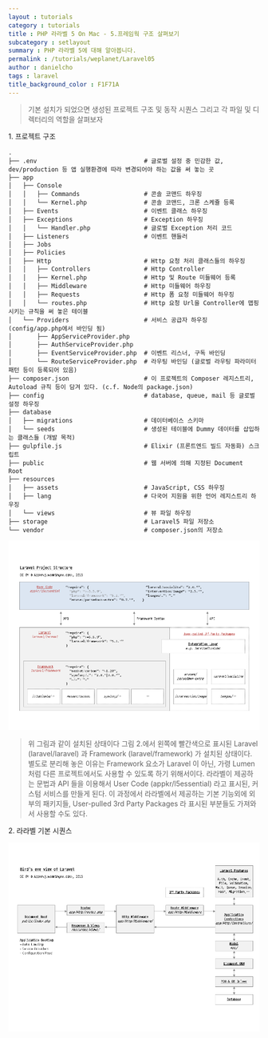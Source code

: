 ```yaml
---
layout : tutorials
category : tutorials
title : PHP 라라벨 5 On Mac - 5.프레임웍 구조 살펴보기
subcategory : setlayout
summary : PHP 라라벨 5에 대해 알아봅니다.
permalink : /tutorials/weplanet/Laravel05
author : danielcho
tags : laravel
title_background_color : F1F71A
---
```






> 기본 설치가 되었으면 생성된 프로젝트 구조 및 동작 시퀀스 그리고 각 파일 및 디렉터리의 역할을 살펴보자

1\. 프로젝트 구조

```
.
├── .env                              # 글로벌 설정 중 민감한 값, dev/production 등 앱 실행환경에 따라 변경되어야 하는 값을 써 놓는 곳
├── app
│   ├── Console
│   │   ├── Commands                  # 콘솔 코맨드 하우징
│   │   └── Kernel.php                # 콘솔 코맨드, 크론 스케쥴 등록
│   ├── Events                        # 이벤트 클래스 하우징
│   ├── Exceptions                    # Exception 하우징
│   │   └── Handler.php               # 글로벌 Exception 처리 코드
│   ├── Listeners                     # 이벤트 핸들러
│   ├── Jobs
│   ├── Policies
│   ├── Http                          # Http 요청 처리 클래스들의 하우징
│   │   ├── Controllers               # Http Controller
│   │   ├── Kernel.php                # Http 및 Route 미들웨어 등록
│   │   ├── Middleware                # Http 미들웨어 하우징
│   │   ├── Requests                  # Http 폼 요청 미들웨어 하우징
│   │   └── routes.php                # Http 요청 Url을 Controller에 맵핑시키는 규칙을 써 놓은 테이블
│   └── Providers                     # 서비스 공급자 하우징 (config/app.php에서 바인딩 됨)
│       ├── AppServiceProvider.php
│       ├── AuthServiceProvider.php
│       ├── EventServiceProvider.php  # 이벤트 리스너, 구독 바인딩
│       └── RouteServiceProvider.php  # 라우팅 바인딩 (글로벌 라우팅 파라미터 패턴 등이 등록되어 있음)
├── composer.json                     # 이 프로젝트의 Composer 레지스트리, Autoload 규칙 등이 담겨 있다. (c.f. Node의 package.json)
├── config                            # database, queue, mail 등 글로벌 설정 하우징
├── database
│   ├── migrations                    # 데이터베이스 스키마
│   └── seeds                         # 생성된 테이블에 Dummy 데이터를 삽입하는 클래스들 (개발 목적)
├── gulpfile.js                       # Elixir (프론트엔드 빌드 자동화) 스크립트
├── public                            # 웹 서버에 의해 지정된 Document Root
├── resources
│   ├── assets                        # JavaScript, CSS 하우징
│   ├── lang                          # 다국어 지원을 위한 언어 레지스트리 하우징
│   └── views                         # 뷰 파일 하우징
├── storage                           # Laravel5 파일 저장소
└── vendor                            # composer.json의 저장소
```


![Alt text](../imgs/hello-laravel-img-02.png)

> 위 그림과 같이 설치된 상태이다 그림 2.에서 왼쪽에 빨간색으로 표시된 Laravel (laravel/laravel) 과 Framework (laravel/framework) 가 설치된 상태이다. 별도로 분리해 놓은 이유는 Framework 요소가 Laravel 이 아닌, 가령 Lumen 처럼 다른 프로젝트에서도 사용할 수 있도록 하기 위해서이다.
라라벨이 제공하는 문법과 API 들을 이용해서 User Code (appkr/l5essential) 라고 표시된, 커스텀 서비스를 만들게 된다. 이 과정에서 라라벨에서 제공하는 기본 기능외에 외부의 패키지들, User-pulled 3rd Party Packages 라 표시된 부분들도 가져와서 사용할 수도 있다.

2\. 라라벨 기본 시퀀스

![Alt text](../imgs/hello-laravel-img-03.png)
